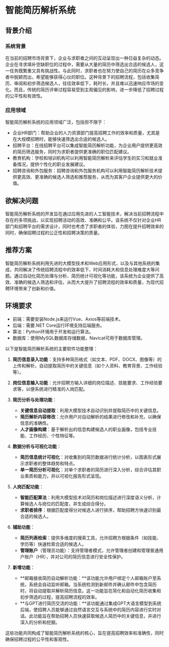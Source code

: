 # 智能简历解析系统
## 背景介绍

### 系统背景

在当前的招聘市场背景下，企业与求职者之间的互动呈现出一种日益复杂的动态。企业在寻求填补空缺职位的过程中，需要从大量的简历中筛选出合适的候选人，这一任务既繁重又具有挑战性。与此同时，求职者也在努力使自己的简历在众多竞争者中脱颖而出，希望能够获得心仪的职位。这种背景下的招聘流程，包括收集简历、审阅和初步筛选候选人，往往效率低下，耗时长，并且难以迅速响应市场的变化。而且，传统的简历评审过程容易受到主观偏见的影响，进一步降低了招聘过程的公平性和有效性。

### 应用领域

智能简历解析系统的应用领域广泛，包括但不限于：

- 企业HR部门：帮助企业的人力资源部门提高招聘工作的效率和质量，尤其是在大规模招聘时，能够快速筛选出合适的候选人。
- 招聘平台：在线招聘平台可以集成智能简历解析功能，为企业用户提供更高效的简历筛选服务，同时为求职者提供更准确的职位匹配建议。
- 教育机构：学校和培训机构可以利用智能简历解析来评估学生的实习和就业准备情况，提供个性化的职业发展建议。
- 招聘咨询和外包服务：招聘咨询和外包服务机构可以利用智能简历解析技术提供更高效、更准确的候选人筛选和推荐服务，从而为其客户企业提供更大的价值。

## 欲解决问题

智能简历解析系统的开发旨在通过应用先进的人工智能技术，解决当前招聘流程中存在的多项挑战，以实现招聘活动的高效、准确和公平。该系统不仅针对企业HR部门和招聘平台的需求设计，同时也考虑了求职者的体验，力图在提升招聘效率的同时，确保招聘过程的公正性和招聘决策的质量。

## 推荐方案

智能简历解析系统利用先进的大模型技术和Web应用形式，以及与其他系统的集成，共同解决了传统招聘流程中的效率低下、时间消耗大和信息处理难度大等问题。通过自动化简历处理与分析、简历统计可视化等功能，该系统为企业提供了高效、准确的候选人筛选和评估，从而大大提升了招聘流程的效率和质量，为现代招聘环境带来了创新和价值。


## 环境要求

- 前端：需要安装Node.js来运行Vue、Axios等前端技术。
- 后端：需要.NET Core运行环境支持后端服务。
- 算法：Python环境用于开发和运行算法。
- 数据库：使用MySQL数据库存储数据，Navicat可用于数据库管理。

以下是智能简历解析系统的主要软件功能整理：

1. **简历信息录入功能**：支持多种简历格式（如文本、PDF、DOCX、图像等）的上传和解析，自动提取简历中的关键信息（如个人资料、教育背景、工作经验等）。

2. **岗位信息输入功能**：允许招聘方输入详细的岗位描述、技能要求、工作经验要求等，以便系统进行精准的人岗匹配。

3. **简历分析与处理功能**：
   - **关键信息自动提取**：利用大模型技术自动识别并提取简历中的关键信息。
   - **简历解析内容修改**：允许用户对自动解析的结果进行修改和补充，以确保信息的准确性。
   - **人才画像构建**：基于解析出的信息构建候选人的职业画像，包括专业技能、工作经历、个性特征等。

4. **数据分析与可视化功能**：
   - **简历信息统计可视化**：对收集到的简历数据进行统计分析，以图表形式展示求职者的整体趋势和特点。
   - **单一简历分析可视化**：对单个求职者的简历进行深入分析，综合评估其职业素质和能力，并以可视化报告形式呈现。

5. **人岗匹配功能**：
   - **智能匹配算法**：利用大模型技术对简历和岗位描述进行深度语义分析，计算候选人与岗位的匹配度，并生成综合得分。
   - **求职者排序**：根据匹配度得分对候选人进行排序，帮助招聘方快速识别最合适的候选人。

6. **辅助功能**：
   - **简历列表检索**：提供多维度的搜索工具，允许招聘方根据条件（如技能、学历等）快速检索合适的候选人。
   - **管理账户**（管理员功能）：支持管理者模式，允许管理者创建和管理普通用户账户（HR），并对公司的简历信息进行安全性保护。
7. **新增功能**：
   - **邮箱接收简历自动解析功能：**该功能允许用户绑定个人邮箱账户至系统，系统会自动监听邮箱。当系统检测到新邮件并确认邮件中包含简历时，将自动提取并解析简历信息。这一功能旨在简化和自动化简历收集和初步筛选的过程，提高招聘流程的效率。
   - **与GPT进行简历交流的功能：**该功能通过集成GPT大语言模型到系统后端，使招聘人员能够通过自然语言交互与系统中的简历内容进行实时对话。此功能旨在帮助招聘人员快速获取候选人简历中的关键信息，并进行深入的分析和挖掘。

这些功能共同构成了智能简历解析系统的核心，旨在提高招聘效率和准确性，同时确保招聘过程的公平性和客观性。

